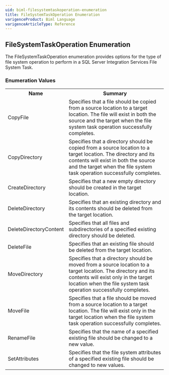 ```yaml
---
uid: biml-filesystemtaskoperation-enumeration
title: FileSystemTaskOperation Enumeration
varigenceProduct: Biml Language
varigenceArticleType: Reference
---
```


## FileSystemTaskOperation Enumeration<div class="LanguageSummary"><div class ="SummaryItem">The FileSystemTaskOperation enumeration provides options for the type of file system operation to perform in a SQL Server Integration Services File System Task.</div></div><div class="EnumValueGroup">### Enumeration Values<table id="EnumValue" class="MemberList"><tbody><tr><th class="MemberNameColumnHeader">Name</th><th class="MemberSummaryColumnHeader">Summary</th></tr><tr class="cd0"><td class="MemberName">CopyFile</td><td class="MemberSummary"><div class ="SummaryItem">Specifies that a file should be copied from a source location to a target location. The file will exist in both the source and the target when the file system task operation successfully completes.</div> </td></tr><tr class="cd1"><td class="MemberName">CopyDirectory</td><td class="MemberSummary"><div class ="SummaryItem">Specifies that a directory should be copied from a source location to a target location. The directory and its contents will exist in both the source and the target when the file system task operation successfully completes.</div> </td></tr><tr class="cd0"><td class="MemberName">CreateDirectory</td><td class="MemberSummary"><div class ="SummaryItem">Specifies that a new empty directory should be created in the target location.</div> </td></tr><tr class="cd1"><td class="MemberName">DeleteDirectory</td><td class="MemberSummary"><div class ="SummaryItem">Specifies that an existing directory and its contents should be deleted from the target location.</div> </td></tr><tr class="cd0"><td class="MemberName">DeleteDirectoryContent</td><td class="MemberSummary"><div class ="SummaryItem">Specifies that all files and subdirectories of a specified existing directory should be deleted.</div> </td></tr><tr class="cd1"><td class="MemberName">DeleteFile</td><td class="MemberSummary"><div class ="SummaryItem">Specifies that an existing file should be deleted from the target location.</div> </td></tr><tr class="cd0"><td class="MemberName">MoveDirectory</td><td class="MemberSummary"><div class ="SummaryItem">Specifies that a directory should be moved from a source location to a target location. The directory and its contents will exist only in the target location when the file system task operation successfully completes.</div> </td></tr><tr class="cd1"><td class="MemberName">MoveFile</td><td class="MemberSummary"><div class ="SummaryItem">Specifies that a file should be moved from a source location to a target location. The file will exist only in the target location when the file system task operation successfully completes.</div> </td></tr><tr class="cd0"><td class="MemberName">RenameFile</td><td class="MemberSummary"><div class ="SummaryItem">Specifies that the name of a specified existing file should be changed to a new value.</div> </td></tr><tr class="cd1"><td class="MemberName">SetAttributes</td><td class="MemberSummary"><div class ="SummaryItem">Specifies that the file system attributes of a specified existing file should be changed to new values.</div> </td></tr></tbody></table></div>